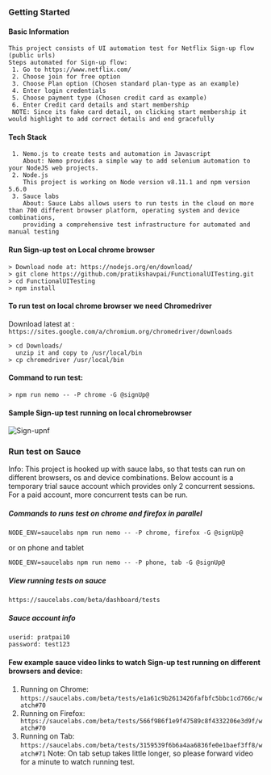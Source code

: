 ### Getting Started

#### Basic Information

```
This project consists of UI automation test for Netflix Sign-up flow (public urls)
Steps automated for Sign-up flow:
 1. Go to https://www.netflix.com/
 2. Choose join for free option
 3. Choose Plan option (Chosen standard plan-type as an example)
 4. Enter login credentials
 5. Choose payment type (Chosen credit card as example)
 6. Enter Credit card details and start membership
 NOTE: Since its fake card detail, on clicking start membership it would highlight to add correct details and end gracefully
```

#### Tech Stack

```
 1. Nemo.js to create tests and automation in Javascript
    About: Nemo provides a simple way to add selenium automation to your NodeJS web projects.
 2. Node.js
    This project is working on Node version v8.11.1 and npm version 5.6.0
 3. Sauce labs
    About: Sauce Labs allows users to run tests in the cloud on more than 700 different browser platform, operating system and device combinations,
    providing a comprehensive test infrastructure for automated and manual testing
```


#### Run Sign-up test on Local chrome browser

```
> Download node at: https://nodejs.org/en/download/
> git clone https://github.com/pratikshavpai/FunctionalUITesting.git
> cd FunctionalUITesting
> npm install
```

#### To run test on local chrome browser we need Chromedriver
Download latest at :``` https://sites.google.com/a/chromium.org/chromedriver/downloads```

```
> cd Downloads/
  unzip it and copy to /usr/local/bin
> cp chromedriver /usr/local/bin
```

#### Command to run test:
```
> npm run nemo -- -P chrome -G @signUp@
```

#### Sample Sign-up test running on local chromebrowser
![Sign-upnf](https://user-images.githubusercontent.com/3537441/39390855-cf74b960-4a4f-11e8-8731-f0bff920309e.gif)


### Run test on Sauce

Info: This project is hooked up with sauce labs, so that tests can run on different browsers, os and device combinations.
Below account is a temporary trial sauce account which provides only 2 concurrent sessions. For a paid account, more concurrent tests can be run.

##### Commands to runs test on chrome and firefox in parallel
```
NODE_ENV=saucelabs npm run nemo -- -P chrome, firefox -G @signUp@
```
or on phone and tablet
```
NODE_ENV=saucelabs npm run nemo -- -P phone, tab -G @signUp@
```

##### View running tests on sauce
```
https://saucelabs.com/beta/dashboard/tests
```

##### Sauce account info
```
userid: pratpai10
password: test123
```

#### Few example sauce video links to watch Sign-up test running on different browsers and device:

1. Running on Chrome: ```https://saucelabs.com/beta/tests/e1a61c9b2613426fafbfc5bbc1cd766c/watch#70```
2. Running on Firefox:``` https://saucelabs.com/beta/tests/566f986f1e9f47589c8f4332206e3d9f/watch#70```
3. Running on Tab: ```https://saucelabs.com/beta/tests/3159539f6b6a4aa6836fe0e1baef3ff8/watch#71```
Note: On tab setup takes little longer, so please forward video for a minute to watch running test.


